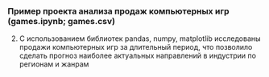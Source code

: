 ### Пример проекта анализа продаж компьютерных игр (games.ipynb; games.csv)

2. С использованием библиотек pandas, numpy, matplotlib исследованы продажи
компьютерных игр за длительный период, что позволило сделать прогноз наиболее
актуальных направлений в индустрии по регионам и жанрам
